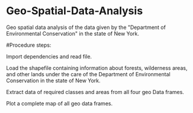 # Geo-Spatial-Data-Analysis
Geo spatial data analysis of the data given by the "Department of Environmental Conservation" in the state of New York.

#Procedure steps:

Import dependencies and read file.

Load the shapefile containing information about forests, wilderness areas, and other lands under the care of the Department of Environmental Conservation in the state of New York.

Extract data of required classes and areas from all four geo Data frames.

Plot a complete map of all geo data frames.

